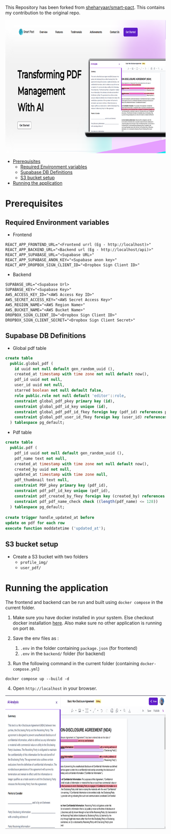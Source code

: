 This Repository has been forked from [sheharyaar/smart-pact](https://github.com/sheharyaar/smart-pact). This contains my contribution to the original repo.
 
<img src="./ss-home.png" width="800px" height="418px"/>

- [Prerequisites](#prerequisites)
  - [Required Environment variables](#required-environment-variables)
  - [Supabase DB Definitions](#supabase-db-definitions)
  - [S3 bucket setup](#s3-bucket-setup)
- [Running the application](#running-the-application)
  
# Prerequisites

## Required Environment variables

- Frontend 
```env
REACT_APP_FRONTEND_URL="<Frontend urrl (Eg - http://localhost)>"
REACT_APP_BACKEND_URL="<Backend url (Eg - http://localhost/api)>"
REACT_APP_SUPABASE_URL="<Supabase URL>"
REACT_APP_SUPABASE_ANON_KEY="<Supabase anon key>"
REACT_APP_DROPBOX_SIGN_CLIENT_ID="<Dropbox Sign Client ID>"
```

- Backend
```env
SUPABASE_URL="<Supabase Url>
SUPABASE_KEY="<Supabase Key>"
AWS_ACCESS_KEY_ID="<AWS Access Key ID>"
AWS_SECRET_ACCESS_KEY="<AWS Secret Access Key>"
AWS_REGION_NAME="<AWS Region Name>"
AWS_BUCKET_NAME="<AWS Bucket Name>"
DROPBOX_SIGN_CLIENT_ID="<Dropbox Sign Client ID>"
DROPBOX_SIGN_CLIENT_SECRET="<Dropbox Sign Client Secret>"
```

## Supabase DB Definitions

- Global pdf table 
```sql
create table
  public.global_pdf (
    id uuid not null default gen_random_uuid (),
    created_at timestamp with time zone not null default now(),
    pdf_id uuid not null,
    user_id uuid not null,
    starred boolean not null default false,
    role public.role not null default 'editor'::role,
    constraint global_pdf_pkey primary key (id),
    constraint global_pdf_id_key unique (id),
    constraint global_pdf_pdf_id_fkey foreign key (pdf_id) references pdf (pdf_id) on update cascade on delete cascade,
    constraint global_pdf_user_id_fkey foreign key (user_id) references auth.users (id) on update cascade
  ) tablespace pg_default;
```

- Pdf table
```sql
create table
  public.pdf (
    pdf_id uuid not null default gen_random_uuid (),
    pdf_name text not null,
    created_at timestamp with time zone not null default now(),
    created_by uuid not null,
    updated_at timestamp with time zone null,
    pdf_thumbnail text null,
    constraint PDF_pkey primary key (pdf_id),
    constraint pdf_pdf_id_key unique (pdf_id),
    constraint pdf_created_by_fkey foreign key (created_by) references auth.users (id) on update cascade on delete restrict,
    constraint pdf_pdf_name_check check ((length(pdf_name) <= 128))
  ) tablespace pg_default;

create trigger handle_updated_at before
update on pdf for each row
execute function moddatetime ('updated_at');
```

## S3 bucket setup

- Create a S3 bucket with two folders
    - `profile_img/`
    - `user_pdf/`

# Running the application

The frontend and backend can be run and built using `docker compose` in the current folder.

1. Make sure you have docker installed in your system. Else checkout docker installation [here](https://docs.docker.com/engine/install/). Also make sure no other application is running on port `80`.

2. Save the env files as :
   1. `.env` in the folder containing `package.json` (for frontend)
   2. `.env` in the `backend/` folder (for backend)

3. Run the following command in the current folder (containing `docker-compose.yml`)

```shell
docker compose up --build -d
```

4. Open `http://localhost` in your browser.

<img src="./ss-pdf-min.png" width="800px" height="418px"/>